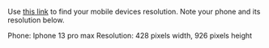 Use [this link](https://www.webmobilefirst.com/en/devices/) to find your mobile devices resolution. Note your phone and its resolution below.

Phone: Iphone 13 pro max 
Resolution: 428 pixels width, 926 pixels height